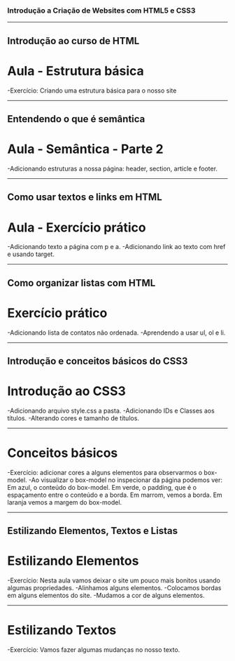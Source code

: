 ### Introdução a Criação de Websites com HTML5 e CSS3

-------------------------------------------------------------------------------------

## Introdução ao curso de HTML

# Aula - Estrutura básica

-Exercício: Criando uma estrutura básica para o nosso site

-------------------------------------------------------------------------------------

## Entendendo o que é semântica

# Aula - Semântica - Parte 2

-Adicionando estruturas a nossa página: header, section, article e footer.

-------------------------------------------------------------------------------------

## Como usar textos e links em HTML

# Aula - Exercício prático

-Adicionando texto a página com p e a.
-Adicionando link ao texto com href e usando target.

-------------------------------------------------------------------------------------

## Como organizar listas com HTML

# Exercício prático

-Adicionando lista de contatos não ordenada.
-Aprendendo a usar ul, ol e li.

-------------------------------------------------------------------------------------

## Introdução e conceitos básicos do CSS3

# Introdução ao CSS3

-Adicionando arquivo style.css a pasta.
-Adicionando IDs e Classes aos títulos.
-Alterando cores e tamanho de títulos.

-------------------------------------------------------------------------------------

# Conceitos básicos

-Exercício: adicionar cores a alguns elementos para observarmos o box-model.
-Ao visualizar o box-model no inspecionar da página podemos ver:
    Em azul, o conteúdo do box-model.
    Em verde, o padding, que é o espaçamento entre o conteúdo e a borda.
    Em marrom, vemos a borda.
    Em laranja vemos a margem do box-model.

-------------------------------------------------------------------------------------

## Estilizando Elementos, Textos e Listas

# Estilizando Elementos

-Exercício: Nesta aula vamos deixar o site um pouco mais bonitos usando algumas propriedades.
-Alinhamos alguns elementos.
-Colocamos bordas em alguns elementos do site.
-Mudamos a cor de alguns elementos.

-------------------------------------------------------------------------------------

# Estilizando Textos

-Exercício: Vamos fazer algumas mudanças no nosso texto.
